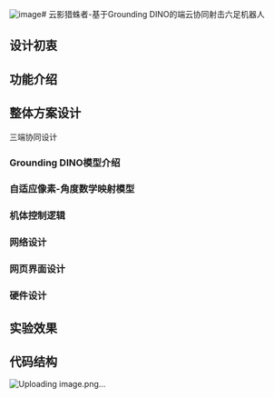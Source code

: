 ![image](https://github.com/user-attachments/assets/8b41e2f9-01ab-4583-a4a4-10756008a795)# 云影猎蛛者-基于Grounding DINO的端云协同射击六足机器人
## 设计初衷

## 功能介绍

## 整体方案设计
三端协同设计
### Grounding DINO模型介绍

### 自适应像素-角度数学映射模型

### 机体控制逻辑

### 网络设计

### 网页界面设计

### 硬件设计

## 实验效果

## 代码结构
![Uploading image.png…]()
